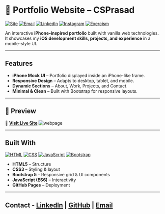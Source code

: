 # 📱 Portfolio Website – CSPrasad

[![Site](https://img.shields.io/badge/Site-Live-green?style=flat&logo=githubpages)](https://csprasad.github.io)
[![Email](https://img.shields.io/badge/Email-codealligator.csprasad@gmail.com-lightgrey)](mailto:codealligator.csprasad@gmail.com)
[![LinkedIn](https://img.shields.io/badge/LinkedIn-Connect-blue?logo=linkedin)](https://linkedin.com/in/csprasadios)
[![Instagram](https://img.shields.io/badge/Instagram-Follow-purple?logo=instagram)](https://instagram.com/csprasad_ios/)
[![Exercism](https://img.shields.io/badge/Exercism-Mentor-green?logo=exercism)](https://exercism.org/profiles/codealligator)

An interactive **iPhone-inspired portfolio** built with vanilla web technologies.  
It showcases my **iOS development skills, projects, and experience** in a mobile-style UI.

---

## Features

-  **iPhone Mock UI** – Portfolio displayed inside an iPhone-like frame.  
-  **Responsive Design** – Adapts to desktop, tablet, and mobile.  
-  **Dynamic Sections** – About, Work, Projects, and Contact.  
-  **Minimal & Clean** – Built with Bootstrap for responsive layouts.  

---

## 📸 Preview

🔗 [**Visit Live Site**](https://csprasad.github.io/landing.html)
![webpage](https://portfolio-backend-p1.vercel.app/project-assets/webpage.png)

---

##  Built With 
[![HTML](https://img.shields.io/badge/Frontend-HTML5-orange?logo=html5)](#) 
[![CSS](https://img.shields.io/badge/Style-CSS3-blue?logo=css3)](#) 
[![JavaScript](https://img.shields.io/badge/Logic-JavaScript-yellow?logo=javascript)](#) 
[![Bootstrap](https://img.shields.io/badge/UI-Bootstrap-563D7C?logo=bootstrap)](#)  

- **HTML5** – Structure  
- **CSS3** – Styling & layout  
- **Bootstrap 5** – Responsive grid & UI components  
- **JavaScript (ES6)** – Interactivity  
- **GitHub Pages** – Deployment  

---

## Contact - [LinkedIn](https://linkedin.com/in/csprasadios) | [GitHub](https://github.com/csprasad) | [Email](mailto:codealligator.csprasad@gmail.com)
